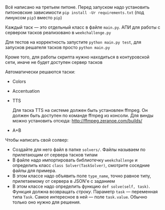 Всё написано на третьем питоне. Перед запуском надо установить питоновские зависимости
    `pip install -Ur requirements.txt` (под линуксом `pip3` вместо `pip`)

Каждый таск — это отдельный класс в файле `main.py`. 
АПИ для работы с сервером тасков реализовано в `weekchallenge.py`

Для тестов на корректность запустите `python main.py test`, для запусков решателя тасков просто `python main.py`

Кроме того, для работы скрипта нужно находиться в контуровской сети, иначе не будет доступен сервер тасков

Автоматически решаются таски:

* Colors
* Accentuation
* TTS
    
    Для таска TTS на системе должен быть установлен ffmpeg. Он должен быть доступен по команде ffmpeg из консоли. Для винды можно установить отсюда: http://ffmpeg.zeranoe.com/builds/

* A+B


Чтобы написать свой солвер:

* Создайте для него файл в папке `solvers/`. Файлы называем по прилетающим от сервера тасков типам
* В файле надо импортировать библиотечку `weekchallenge` и определить класс `class Solver(TaskSolver)`, смотрите соседние файлы для примера.
* В этом классе надо объявить поле `type_name`, точно равное типу, прилетаемому от сервера в JSON'е с заданием
* В этом классе надо определить функцию `def solve(self, task)`. Функция должна возвращать *строку*. Параметр `task` — переменная типа `Task`. Самое интересное в ней — поле `task.value`. Обычно только оно нужно для решения.